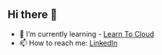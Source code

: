 ## Hi there 👋

- 🌱 I’m currently learning - [Learn To Cloud](https://learntocloud.guide/)
- 📫 How to reach me: [LinkedIn](www.linkedin.com/in/martin-hurford)
<!--
**martinhurford/martinhurford** is a ✨ _special_ ✨ repository because its `README.md` (this file) appears on your GitHub profile.

Here are some ideas to get you started:

- 🔭 I’m currently working on ...
- 🌱 I’m currently learning ...
- 👯 I’m looking to collaborate on ...
- 🤔 I’m looking for help with ...
- 💬 Ask me about ...
- 📫 How to reach me: ...
- 😄 Pronouns: ...
- ⚡ Fun fact: ...
-->
